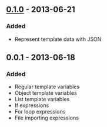 ## [0.1.0] - 2013-06-21

### Added

* Represent template data with JSON

## 0.0.1 - 2013-06-18

### Added

* Regular template variables
* Object template variables
* List template variables
* If expressions
* For loop expressions
* File importing expressions

[0.1.0]: https://github.com/sourrust/karver/compare/v0.0.1...v0.1.0
